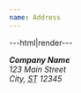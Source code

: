 ```yaml
---
name: Address
---
```


---html|render---

<address>
	<strong>Company Name</strong><br>
	123 Main Street<br>
	City, <abbr title="State">ST</abbr> 12345
</address>